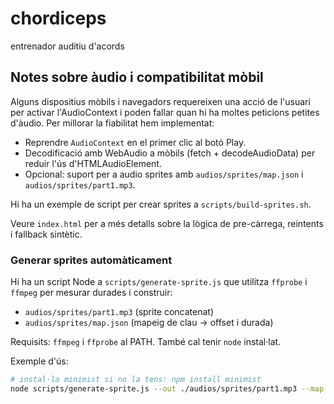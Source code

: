 # chordiceps

entrenador auditiu d'acords

## Notes sobre àudio i compatibilitat mòbil

Alguns dispositius mòbils i navegadors requereixen una acció de l'usuari per activar l'AudioContext i poden fallar quan hi ha moltes peticions petites d'àudio. Per millorar la fiabilitat hem implementat:

- Reprendre `AudioContext` en el primer clic al botó Play.
- Decodificació amb WebAudio a mòbils (fetch + decodeAudioData) per reduir l'ús d'HTMLAudioElement.
- Opcional: suport per a audio sprites amb `audios/sprites/map.json` i `audios/sprites/part1.mp3`.

Hi ha un exemple de script per crear sprites a `scripts/build-sprites.sh`.

Veure `index.html` per a més detalls sobre la lògica de pre-càrrega, reintents i fallback sintètic.

### Generar sprites automàticament

Hi ha un script Node a `scripts/generate-sprite.js` que utilitza `ffprobe` i `ffmpeg` per mesurar durades i construir:

- `audios/sprites/part1.mp3` (sprite concatenat)
- `audios/sprites/map.json` (mapeig de clau -> offset i durada)

Requisits: `ffmpeg` i `ffprobe` al PATH. També cal tenir `node` instal·lat.

Exemple d'ús:

```bash
# instal·la minimist si no la tens: npm install minimist
node scripts/generate-sprite.js --out ./audios/sprites/part1.mp3 --map ./audios/sprites/map.json
```
